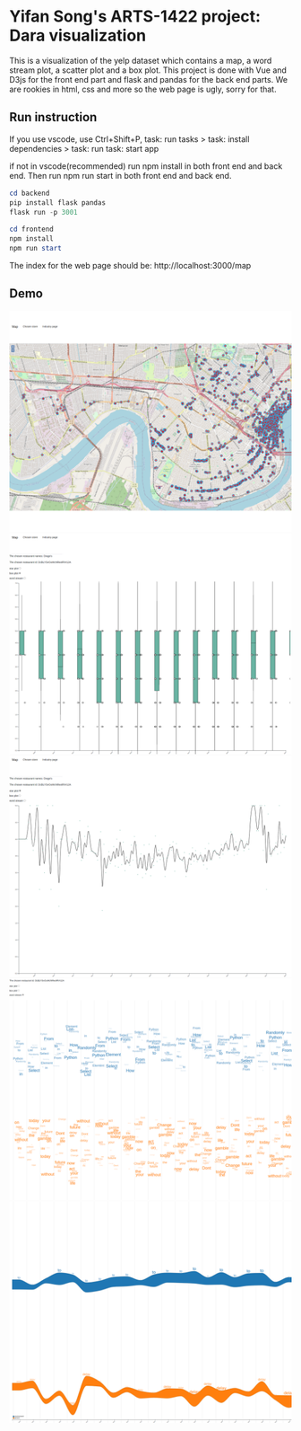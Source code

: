 ﻿# Yifan Song's ARTS-1422 project: Dara visualization
This is a visualization of the yelp dataset which contains a map, a word stream plot, a scatter plot and a box plot.
This project is done with Vue and D3js for the front end part and flask and pandas for the back end parts.
We are rookies in html, css and more so the web page is ugly, sorry for that.

## Run instruction

If you use vscode, use Ctrl+Shift+P,
task: run tasks > task: install dependencies > task: run task: start app

if not in vscode(recommended)
run npm install in both front end and back end.
Then run npm run start in both front end and back end.
```ps1
cd backend
pip install flask pandas
flask run -p 3001
```
```ps1
cd frontend
npm install
npm run start
```

The index for the web page should be:
http://localhost:3000/map

## Demo
![Map](./demo/map.png)
![Box](./demo/box.png)
![Scatter](./demo/scatter.png)
![Wordstream](./demo/fake_words.png)
![Wordstream 2](./demo/fake_words_2.png)

